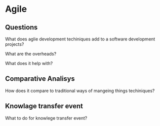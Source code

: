 # Agile

## Questions

What does aglie development techiniques add to a software development projects?

What are the overheads?

What does it help with?

## Comparative Analisys 

How does it compare to traditional ways of mangeing things techiniques?

## Knowlage transfer event

What to do for knowlege transfer event?
